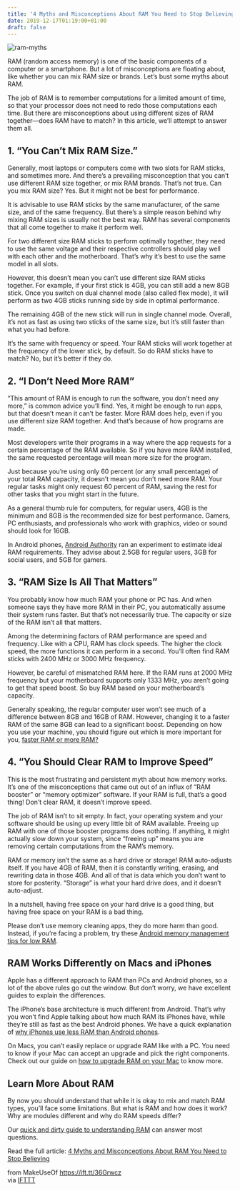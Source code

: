 ```yaml
---
title: '4 Myths and Misconceptions About RAM You Need to Stop Believing'
date: 2019-12-17T01:19:00+01:00
draft: false
---
```


![ram-myths](https://static.makeuseof.com/wp-content/uploads/2017/09/ram-myths.jpg)

RAM (random access memory) is one of the basic components of a computer or a smartphone. But a lot of misconceptions are floating about, like whether you can mix RAM size or brands. Let’s bust some myths about RAM.

The job of RAM is to remember computations for a limited amount of time, so that your processor does not need to redo those computations each time. But there are misconceptions about using different sizes of RAM together—does RAM have to match? In this article, we’ll attempt to answer them all.

1\. “You Can’t Mix RAM Size.”
-----------------------------

Generally, most laptops or computers come with two slots for RAM sticks, and sometimes more. And there’s a prevailing misconception that you can’t use different RAM size together, or mix RAM brands. That’s not true. Can you mix RAM size? Yes. But it might not be best for performance.

It is advisable to use RAM sticks by the same manufacturer, of the same size, and of the same frequency. But there’s a simple reason behind why mixing RAM sizes is usually not the best way. RAM has several components that all come together to make it perform well.

For two different size RAM sticks to perform optimally together, they need to use the same voltage and their respective controllers should play well with each other and the motherboard. That’s why it’s best to use the same model in all slots.

However, this doesn’t mean you can’t use different size RAM sticks together. For example, if your first stick is 4GB, you can still add a new 8GB stick. Once you switch on dual channel mode (also called flex mode), it will perform as two 4GB sticks running side by side in optimal performance.

The remaining 4GB of the new stick will run in single channel mode. Overall, it’s not as fast as using two sticks of the same size, but it’s still faster than what you had before.

It’s the same with frequency or speed. Your RAM sticks will work together at the frequency of the lower stick, by default. So do RAM sticks have to match? No, but it’s better if they do.

2\. “I Don’t Need More RAM”
---------------------------

“This amount of RAM is enough to run the software, you don’t need any more,” is common advice you’ll find. Yes, it might be enough to run apps, but that doesn’t mean it can’t be faster. More RAM does help, even if you use different size RAM together. And that’s because of how programs are made.

Most developers write their programs in a way where the app requests for a certain percentage of the RAM available. So if you have more RAM installed, the same requested percentage will mean more size for the program.

Just because you’re using only 60 percent (or any small percentage) of your total RAM capacity, it doesn’t mean you don’t need more RAM. Your regular tasks might only request 60 percent of RAM, saving the rest for other tasks that you might start in the future.

As a general thumb rule for computers, for regular users, 4GB is the minimum and 8GB is the recommended size for best performance. Gamers, PC enthusiasts, and professionals who work with graphics, video or sound should look for 16GB.

In Android phones, [Android Authority](https://www.androidauthority.com/how-much-ram-do-you-need-in-smartphone-2019-944920/) ran an experiment to estimate ideal RAM requirements. They advise about 2.5GB for regular users, 3GB for social users, and 5GB for gamers.

3\. “RAM Size Is All That Matters”
----------------------------------

You probably know how much RAM your phone or PC has. And when someone says they have more RAM in their PC, you automatically assume their system runs faster. But that’s not necessarily true. The capacity or size of the RAM isn’t all that matters.

Among the determining factors of RAM performance are speed and frequency. Like with a CPU, RAM has clock speeds. The higher the clock speed, the more functions it can perform in a second. You’ll often find RAM sticks with 2400 MHz or 3000 MHz frequency.

However, be careful of mismatched RAM here. If the RAM runs at 2000 MHz frequency but your motherboard supports only 1333 MHz, you aren’t going to get that speed boost. So buy RAM based on your motherboard’s capacity.

Generally speaking, the regular computer user won’t see much of a difference between 8GB and 16GB of RAM. However, changing it to a faster RAM of the same 8GB can lead to a significant boost. Depending on how you use your machine, you should figure out which is more important for you, [faster RAM or more RAM?](//www.makeuseof.com/tag/more-important-faster-ram-more-ram/)

4\. “You Should Clear RAM to Improve Speed”
-------------------------------------------

This is the most frustrating and persistent myth about how memory works. It’s one of the misconceptions that came out out of an influx of “RAM booster” or “memory optimizer” software. If your RAM is full, that’s a good thing! Don’t clear RAM, it doesn’t improve speed.

The job of RAM isn’t to sit empty. In fact, your operating system and your software should be using up every little bit of RAM available. Freeing up RAM with one of those booster programs does nothing. If anything, it might actually slow down your system, since “freeing up” means you are removing certain computations from the RAM’s memory.

RAM or memory isn’t the same as a hard drive or storage! RAM auto-adjusts itself. If you have 4GB of RAM, then it is constantly writing, erasing, and rewriting data in those 4GB. And all of that is data which you don’t want to store for posterity. “Storage” is what your hard drive does, and it doesn’t auto-adjust.

In a nutshell, having free space on your hard drive is a good thing, but having free space on your RAM is a bad thing.

Please don’t use memory cleaning apps, they do more harm than good. Instead, if you’re facing a problem, try these [Android memory management tips for low RAM](//www.makeuseof.com/tag/memory-managing-ram-android-phone/).

RAM Works Differently on Macs and iPhones
-----------------------------------------

Apple has a different approach to RAM than PCs and Android phones, so a lot of the above rules go out the window. But don’t worry, we have excellent guides to explain the differences.

The iPhone’s base architecture is much different from Android. That’s why you won’t find Apple talking about how much RAM its iPhones have, while they’re still as fast as the best Android phones. We have a quick explanation of [why iPhones use less RAM than Android phones](//www.makeuseof.com/tag/why-ios-less-ram-android/).

On Macs, you can’t easily replace or upgrade RAM like with a PC. You need to know if your Mac can accept an upgrade and pick the right components. Check out our guide on [how to upgrade RAM on your Mac](//www.makeuseof.com/tag/mac-ram-upgrade/) to know more.

Learn More About RAM
--------------------

By now you should understand that while it is okay to mix and match RAM types, you’ll face some limitations. But what is RAM and how does it work? Why are modules different and why do RAM speeds differ?

Our [quick and dirty guide to understanding RAM](//www.makeuseof.com/tag/quick-dirty-guide-ram-need-know/) can answer most questions.

Read the full article: [4 Myths and Misconceptions About RAM You Need to Stop Believing](https://www.makeuseof.com/tag/myths-misconceptions-about-ram/)

  
  
from MakeUseOf https://ift.tt/36Grwcz  
via [IFTTT](https://ifttt.com/?ref=da&site=blogger)